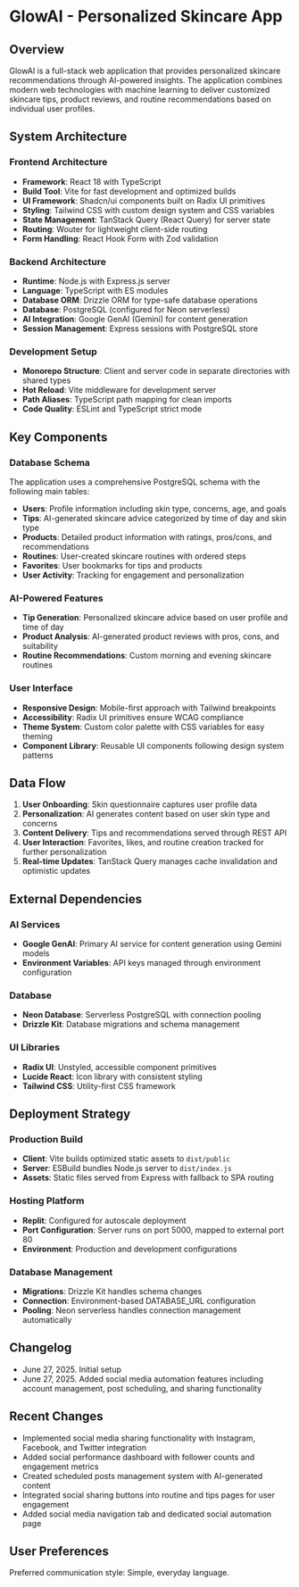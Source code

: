 # GlowAI - Personalized Skincare App

## Overview

GlowAI is a full-stack web application that provides personalized skincare recommendations through AI-powered insights. The application combines modern web technologies with machine learning to deliver customized skincare tips, product reviews, and routine recommendations based on individual user profiles.

## System Architecture

### Frontend Architecture
- **Framework**: React 18 with TypeScript
- **Build Tool**: Vite for fast development and optimized builds
- **UI Framework**: Shadcn/ui components built on Radix UI primitives
- **Styling**: Tailwind CSS with custom design system and CSS variables
- **State Management**: TanStack Query (React Query) for server state
- **Routing**: Wouter for lightweight client-side routing
- **Form Handling**: React Hook Form with Zod validation

### Backend Architecture
- **Runtime**: Node.js with Express.js server
- **Language**: TypeScript with ES modules
- **Database ORM**: Drizzle ORM for type-safe database operations
- **Database**: PostgreSQL (configured for Neon serverless)
- **AI Integration**: Google GenAI (Gemini) for content generation
- **Session Management**: Express sessions with PostgreSQL store

### Development Setup
- **Monorepo Structure**: Client and server code in separate directories with shared types
- **Hot Reload**: Vite middleware for development server
- **Path Aliases**: TypeScript path mapping for clean imports
- **Code Quality**: ESLint and TypeScript strict mode

## Key Components

### Database Schema
The application uses a comprehensive PostgreSQL schema with the following main tables:
- **Users**: Profile information including skin type, concerns, age, and goals
- **Tips**: AI-generated skincare advice categorized by time of day and skin type
- **Products**: Detailed product information with ratings, pros/cons, and recommendations
- **Routines**: User-created skincare routines with ordered steps
- **Favorites**: User bookmarks for tips and products
- **User Activity**: Tracking for engagement and personalization

### AI-Powered Features
- **Tip Generation**: Personalized skincare advice based on user profile and time of day
- **Product Analysis**: AI-generated product reviews with pros, cons, and suitability
- **Routine Recommendations**: Custom morning and evening skincare routines

### User Interface
- **Responsive Design**: Mobile-first approach with Tailwind breakpoints
- **Accessibility**: Radix UI primitives ensure WCAG compliance
- **Theme System**: Custom color palette with CSS variables for easy theming
- **Component Library**: Reusable UI components following design system patterns

## Data Flow

1. **User Onboarding**: Skin questionnaire captures user profile data
2. **Personalization**: AI generates content based on user skin type and concerns
3. **Content Delivery**: Tips and recommendations served through REST API
4. **User Interaction**: Favorites, likes, and routine creation tracked for further personalization
5. **Real-time Updates**: TanStack Query manages cache invalidation and optimistic updates

## External Dependencies

### AI Services
- **Google GenAI**: Primary AI service for content generation using Gemini models
- **Environment Variables**: API keys managed through environment configuration

### Database
- **Neon Database**: Serverless PostgreSQL with connection pooling
- **Drizzle Kit**: Database migrations and schema management

### UI Libraries
- **Radix UI**: Unstyled, accessible component primitives
- **Lucide React**: Icon library with consistent styling
- **Tailwind CSS**: Utility-first CSS framework

## Deployment Strategy

### Production Build
- **Client**: Vite builds optimized static assets to `dist/public`
- **Server**: ESBuild bundles Node.js server to `dist/index.js`
- **Assets**: Static files served from Express with fallback to SPA routing

### Hosting Platform
- **Replit**: Configured for autoscale deployment
- **Port Configuration**: Server runs on port 5000, mapped to external port 80
- **Environment**: Production and development configurations

### Database Management
- **Migrations**: Drizzle Kit handles schema changes
- **Connection**: Environment-based DATABASE_URL configuration
- **Pooling**: Neon serverless handles connection management automatically

## Changelog
- June 27, 2025. Initial setup
- June 27, 2025. Added social media automation features including account management, post scheduling, and sharing functionality

## Recent Changes
- Implemented social media sharing functionality with Instagram, Facebook, and Twitter integration
- Added social performance dashboard with follower counts and engagement metrics
- Created scheduled posts management system with AI-generated content
- Integrated social sharing buttons into routine and tips pages for user engagement
- Added social media navigation tab and dedicated social automation page

## User Preferences

Preferred communication style: Simple, everyday language.